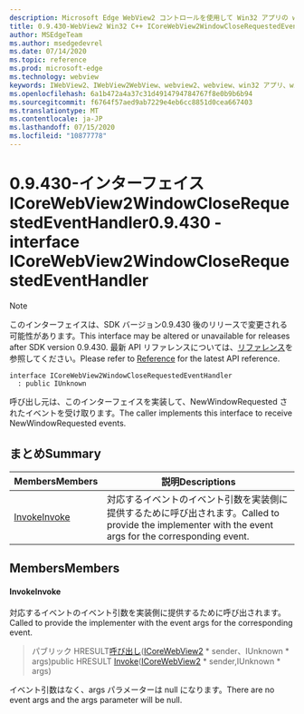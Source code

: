 ```yaml
---
description: Microsoft Edge WebView2 コントロールを使用して Win32 アプリの web コンテンツをホストする
title: 0.9.430-WebView2 Win32 C++ ICoreWebView2WindowCloseRequestedEventHandler
author: MSEdgeTeam
ms.author: msedgedevrel
ms.date: 07/14/2020
ms.topic: reference
ms.prod: microsoft-edge
ms.technology: webview
keywords: IWebView2、IWebView2WebView、webview2、webview、win32 アプリ、win32、edge、ICoreWebView2、ICoreWebView2Host、browser control、edge html
ms.openlocfilehash: 6a1b472a4a37c31d4914794784767f8e0b9b6b94
ms.sourcegitcommit: f6764f57aed9ab7229e4eb6cc8851d0cea667403
ms.translationtype: MT
ms.contentlocale: ja-JP
ms.lasthandoff: 07/15/2020
ms.locfileid: "10877778"
---
```

# <span data-ttu-id="2ad02-104">0.9.430-インターフェイス ICoreWebView2WindowCloseRequestedEventHandler</span><span class="sxs-lookup"><span data-stu-id="2ad02-104">0.9.430 - interface ICoreWebView2WindowCloseRequestedEventHandler</span></span> 

> [!NOTE]
> <span data-ttu-id="2ad02-105">このインターフェイスは、SDK バージョン0.9.430 後のリリースで変更される可能性があります。</span><span class="sxs-lookup"><span data-stu-id="2ad02-105">This interface may be altered or unavailable for releases after SDK version 0.9.430.</span></span> <span data-ttu-id="2ad02-106">最新 API リファレンスについては、[リファレンス](../../../webview2-api-reference.md)を参照してください。</span><span class="sxs-lookup"><span data-stu-id="2ad02-106">Please refer to [Reference](../../../webview2-api-reference.md) for the latest API reference.</span></span>

```
interface ICoreWebView2WindowCloseRequestedEventHandler
  : public IUnknown
```

<span data-ttu-id="2ad02-107">呼び出し元は、このインターフェイスを実装して、NewWindowRequested されたイベントを受け取ります。</span><span class="sxs-lookup"><span data-stu-id="2ad02-107">The caller implements this interface to receive NewWindowRequested events.</span></span>

## <span data-ttu-id="2ad02-108">まとめ</span><span class="sxs-lookup"><span data-stu-id="2ad02-108">Summary</span></span>

 <span data-ttu-id="2ad02-109">Members</span><span class="sxs-lookup"><span data-stu-id="2ad02-109">Members</span></span>                        | <span data-ttu-id="2ad02-110">説明</span><span class="sxs-lookup"><span data-stu-id="2ad02-110">Descriptions</span></span>
--------------------------------|---------------------------------------------
[<span data-ttu-id="2ad02-111">Invoke</span><span class="sxs-lookup"><span data-stu-id="2ad02-111">Invoke</span></span>](#invoke) | <span data-ttu-id="2ad02-112">対応するイベントのイベント引数を実装側に提供するために呼び出されます。</span><span class="sxs-lookup"><span data-stu-id="2ad02-112">Called to provide the implementer with the event args for the corresponding event.</span></span>

## <span data-ttu-id="2ad02-113">Members</span><span class="sxs-lookup"><span data-stu-id="2ad02-113">Members</span></span>

#### <span data-ttu-id="2ad02-114">Invoke</span><span class="sxs-lookup"><span data-stu-id="2ad02-114">Invoke</span></span> 

<span data-ttu-id="2ad02-115">対応するイベントのイベント引数を実装側に提供するために呼び出されます。</span><span class="sxs-lookup"><span data-stu-id="2ad02-115">Called to provide the implementer with the event args for the corresponding event.</span></span>

> <span data-ttu-id="2ad02-116">パブリック HRESULT[呼び出し](#invoke)([ICoreWebView2](ICoreWebView2.md) \* sender、IUnknown \* args)</span><span class="sxs-lookup"><span data-stu-id="2ad02-116">public HRESULT [Invoke](#invoke)([ICoreWebView2](ICoreWebView2.md) \* sender,IUnknown \* args)</span></span>

<span data-ttu-id="2ad02-117">イベント引数はなく、args パラメーターは null になります。</span><span class="sxs-lookup"><span data-stu-id="2ad02-117">There are no event args and the args parameter will be null.</span></span>

